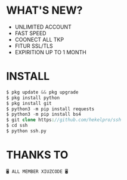 # WHAT'S NEW?
+ UNLIMITED ACCOUNT
+ FAST SPEED
+ COONECT ALL TKP
+ FITUR SSL/TLS
+ EXPIRITION UP TO 1 MONTH

# INSTALL
```php
$ pkg update && pkg upgrade
$ pkg install python
$ pkg install git
$ python3 -m pip install requests
$ python3 -m pip install bs4
$ git clone https://github.com/hekelpro/ssh
$ cd ssh
$ python ssh.py
```
# THANKS TO
```
🖥️ ALL MEMBER XIUZCODE 🖥️
```


